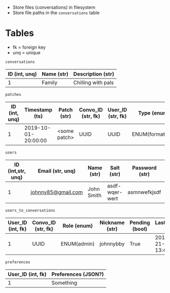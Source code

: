 * Store files (conversations) in filesystem
* Store file paths in the `conversations` table

# Tables
* fk = foreign key
* unq = unique

`conversations `

 ID (int, unq) | Name (str) | Description (str)
 --- | --- | --- 
1 | Family | Chilling with pals

`patches`

ID (int, unq) | Timestamp (ts) | Patch (str)| Convo_ID (str, fk) | User_ID (str, fk) | Type (enum)
 --- | --- | --- | --- | --- | ---
1 | 2019-10-01-20:00:00 | \<some patch\> | UUID | UUID | ENUM(formatting)

`users`

ID (int,str, unq) | Email (str, unq) | Name (str) | Salt (str) | Password (str) | Avatar (str)
--- | --- | --- | --- | --- | ---
1 | johnny85@gmail.com | John Smith | asdf-wqer-wert | asmnwefkjsdf | avatars/johnny_smithy.png

`users_to_conversations`

User_ID (int, fk) | Convo_ID (str, fk) | Role (enum) | Nickname (str) | Pending (bool) | Last_Opened (ts)
--- | --- | --- | --- | --- | ---
1 | UUID | ENUM(admin) | johnnybby | True | 2019-12-21-13:45:00

`preferences`

User_ID (int, fk) | Preferences (JSON?)
--- | ---
1 | Something
